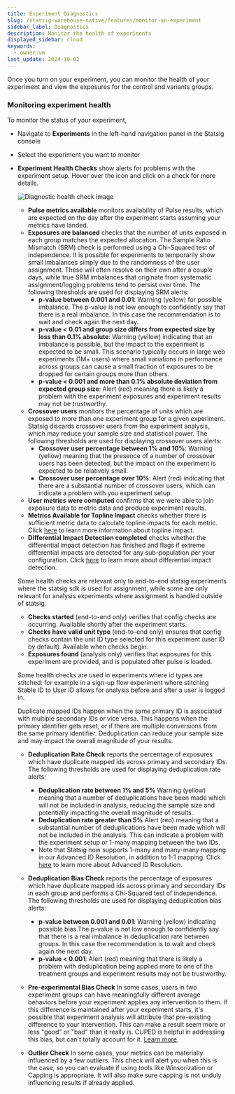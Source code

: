 ```yaml
---
title: Experiment Diagnostics
slug: /statsig-warehouse-native/features/monitor-an-experiment
sidebar_label: Diagnostics
description: Monitor the health of experiments
displayed_sidebar: cloud
keywords:
  - owner:vm
last_update: 2024-10-02
---
```


Once you turn on your experiment, you can monitor the health of your experiment and view the exposures for the control and variants groups.

### Monitoring experiment health

To monitor the status of your experiment,

- Navigate to **Experiments** in the left-hand navigation panel in the Statsig console
- Select the experiment you want to monitor
- **Experiment Health Checks** show alerts for problems with the experiment setup. Hover over the icon and click on a check for more details.

  ![Diagnostic health check image](https://github.com/statsig-io/docs/assets/5475308/8b557e40-2473-45e1-ac0c-bd61a2eb5208)

  - **Pulse metrics available** monitors availability of Pulse results, which are expected on the day after the experiment starts assuming your metrics have landed.
  - **Exposures are balanced** checks that the number of units exposed in each group matches the expected allocation. The Sample Ratio Mismatch (SRM) check is performed using a Chi-Squared test of independence. It is possible for experiments to temporarily show small imbalances simply due to the randomness of the user assignment. These will often resolve on their own after a couple days, while true SRM imbalances that originate from systematic assignment/logging problems tend to persist over time. The following thresholds are used for displaying SRM alerts:
    - **p-value between 0.001 and 0.01**: Warning (yellow) for possible imbalance. The p-value is not low enough to confidently say that there is a real imbalance. In this case the recommendation is to wait and check again the next day.
    - **p-value < 0.01 and group size differs from expected size by less than 0.1% absolute**: Warning (yellow) indicating that an imbalance is possible, but the impact to the experiment is expected to be small. This scenario typically occurs in large web experiments (1M+ users) where small variations in performance across groups can cause a small fraction of exposures to be dropped for certain groups more than others.
    - **p-value < 0.001 and more than 0.1% absolute deviation from expected group size**: Alert (red) meaning there is likely a problem with the experiment exposures and experiment results may not be trustworthy.
  - **Crossover users** monitors the percentage of units which are exposed to more than one experiment group for a given experiment. Statsig discards crossover users from the experiment analysis, which may reduce your sample size and statistical power. The following thresholds are used for displaying crossover users alerts:
    - **Crossover user percentage between 1% and 10%**: Warning (yellow) meaning that the presence of a number of crossover users has been detected, but the impact on the experiment is expected to be relatively small.
    - **Crossover user percentage over 10%**: Alert (red) indicating that there are a substantial number of crossover users, which can indicate a problem with you experiment setup.
  - **User metrics were computed** confirms that we were able to join exposure data to metric data and produce experiment results.
  - **Metrics Available for Topline Impact** checks whether there is sufficient metric data to calculate topline impacts for each metric. Click [here](/stats-engine/topline-impact) to learn more information about topline impact.
  - **Differential Impact Detection completed** checks whether the differential impact detection has finished and flags if extreme differential impacts are detected for any sub-population per your configuration. Click [here](/experiments-plus/differential-impact-detection) to learn more about differential impact detection.

  Some health checks are relevant only to end-to-end statsig experiments where the statsig sdk is used for assignment, while some are only relevant for analysis experiments where assignment is handled outside of statsig.

  - **Checks started** (end-to-end only) verifies that config checks are occurring. Available shortly after the experiment starts.
  - **Checks have valid unit type** (end-to-end only) ensures that config checks contain the unit ID type selected for this experiment (user ID by default). Available when checks begin.
  - **Exposures found** (analysis only) verifies that exposures for this experiment are provided, and is populated after pulse is loaded.

  Some health checks are used in experiments where id types are stitched: for example in a sign-up flow experiment where stitching Stable ID to User ID allows for analysis before and after a user is logged in.

  Duplicate mapped IDs happen when the same primary ID is associated with multiple secondary IDs or vice versa. This happens when the primary identifier gets reset, or if there are multiple conversions from the same primary identifier. Deduplication can reduce your sample size and may impact the overall magnitude of your results.

  - **Deduplication Rate Check** reports the percentage of exposures which have duplicate mapped ids across primary and secondary IDs. The following thresholds are used for displaying deduplication rate alerts:
    - **Deduplication rate between 1% and 5%** Warning (yellow) meaning that a number of deduplications have been made which will not be included in analysis, reducing the sample size and potentially impacting the overall magnitude of results.
    - **Deduplication rate greater than 5%** Alert (red) meaning that a substantial number of deduplications have been made which will not be included in the analysis. This can indicate a problem with the experiment setup or 1-many mapping between the two IDs.
    - Note that Statsig now supports 1-many and many-many mapping in our Advanced ID Resolution, in addition to 1-1 mapping. Click [here](/statsig-warehouse-native/features/id-resolution) to learn more about Advanced ID Resolution.
  - **Deduplication Bias Check** reports the percentage of exposures which have duplicate mapped ids across primary and secondary IDs in each group and performs a Chi-Squared test of independence. The following thresholds are used for displaying deduplication bias alerts:

    - **p-value between 0.001 and 0.01**: Warning (yellow) indicating possible bias.The p-value is not low enough to confidently say that there is a real imbalance in deduplication rate between groups. In this case the recommendation is to wait and check again the next day.
    - **p-value < 0.001**: Alert (red) meaning that there is likely a problem with deduplication being applied more to one of the treatment groups and experiment results may not be trustworthy.

  - **Pre-experimental Bias Check** In some cases, users in two experiment groups can have meaningfully different average behaviors before your experiment applies any intervention to them. If this difference is maintained after your experiment starts, it's possible that experiment analysis will attribute that pre-existing difference to your intervention. This can make a result seem more or less "good" or "bad" than it really is. CUPED is helpful in addressing this bias, but can't totally account for it. [Learn more](/stats-engine/pre-experiment-bias).
  - **Outlier Check** In some cases, your metrics can be materially influenced by a few outliers. This check will alert you when this is the case, so you can evaluate if using tools like Winsorization or Capping is appropriate. It will also make sure capping is not unduly influencing results if already applied.
